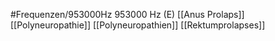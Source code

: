 #Frequenzen/953000Hz
953000 Hz (E)
[[Anus Prolaps]]
[[Polyneuropathie]]
[[Polyneuropathien]]
[[Rektumprolapses]]